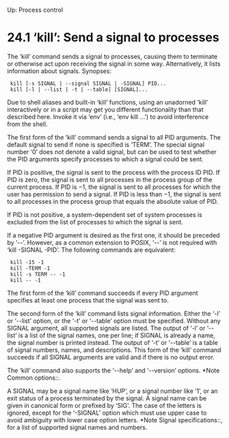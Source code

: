 Up: Process control

24.1 ‘kill’: Send a signal to processes
=======================================

The ‘kill’ command sends a signal to processes, causing them to
terminate or otherwise act upon receiving the signal in some way.
Alternatively, it lists information about signals.  Synopses:

     kill [-s SIGNAL | --signal SIGNAL | -SIGNAL] PID...
     kill [-l | --list | -t | --table] [SIGNAL]...

   Due to shell aliases and built-in ‘kill’ functions, using an
unadorned ‘kill’ interactively or in a script may get you different
functionality than that described here.  Invoke it via ‘env’ (i.e., ‘env
kill ...’) to avoid interference from the shell.

   The first form of the ‘kill’ command sends a signal to all PID
arguments.  The default signal to send if none is specified is ‘TERM’.
The special signal number ‘0’ does not denote a valid signal, but can be
used to test whether the PID arguments specify processes to which a
signal could be sent.

   If PID is positive, the signal is sent to the process with the
process ID PID.  If PID is zero, the signal is sent to all processes in
the process group of the current process.  If PID is −1, the signal is
sent to all processes for which the user has permission to send a
signal.  If PID is less than −1, the signal is sent to all processes in
the process group that equals the absolute value of PID.

   If PID is not positive, a system-dependent set of system processes is
excluded from the list of processes to which the signal is sent.

   If a negative PID argument is desired as the first one, it should be
preceded by ‘--’.  However, as a common extension to POSIX, ‘--’ is not
required with ‘kill -SIGNAL -PID’.  The following commands are
equivalent:

     kill -15 -1
     kill -TERM -1
     kill -s TERM -- -1
     kill -- -1

   The first form of the ‘kill’ command succeeds if every PID argument
specifies at least one process that the signal was sent to.

   The second form of the ‘kill’ command lists signal information.
Either the ‘-l’ or ‘--list’ option, or the ‘-t’ or ‘--table’ option must
be specified.  Without any SIGNAL argument, all supported signals are
listed.  The output of ‘-l’ or ‘--list’ is a list of the signal names,
one per line; if SIGNAL is already a name, the signal number is printed
instead.  The output of ‘-t’ or ‘--table’ is a table of signal numbers,
names, and descriptions.  This form of the ‘kill’ command succeeds if
all SIGNAL arguments are valid and if there is no output error.

   The ‘kill’ command also supports the ‘--help’ and ‘--version’
options.  *Note Common options::.

   A SIGNAL may be a signal name like ‘HUP’, or a signal number like
‘1’, or an exit status of a process terminated by the signal.  A signal
name can be given in canonical form or prefixed by ‘SIG’.  The case of
the letters is ignored, except for the ‘-SIGNAL’ option which must use
upper case to avoid ambiguity with lower case option letters.  *Note
Signal specifications::, for a list of supported signal names and
numbers.

